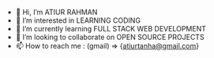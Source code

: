 - 👋 Hi, I’m ATIUR RAHMAN
- 👀 I’m interested in LEARNING CODING
- 🌱 I’m currently learning FULL STACK WEB DEVELOPMENT
- 💞️ I’m looking to collaborate on OPEN SOURCE PROJECTS
- 📫 How to reach me : (gmail) => {atiurtanha@gmail.com}

<!---
XTIUR/XTIUR is a ✨ special ✨ repository because its `README.md` (this file) appears on your GitHub profile.
You can click the Preview link to take a look at your changes.
--->
